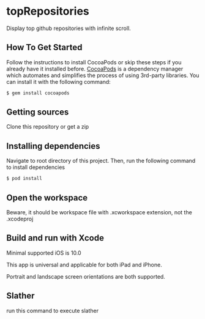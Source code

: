 # topRepositories
Display top github repositories with infinite scroll.

## How To Get Started

Follow the instructions to install CocoaPods or skip these steps if you already have it installed before.
[CocoaPods](http://cocoapods.org) is a dependency manager which automates and simplifies the process of using 3rd-party libraries. You can install it with the following command:

```bash
$ gem install cocoapods
```

## Getting sources
Clone this repository or get a zip

## Installing dependencies
Navigate to root directory of this project.
Then, run the following command to install dependencies

```bash
$ pod install
```

## Open the workspace
Beware, it should be workspace file with .xcworkspace extension, not the .xcodeproj

## Build and run with Xcode
Minimal supported iOS is 10.0

This app is universal and applicable for both iPad and iPhone.

Portrait and landscape screen orientations are both supported.

## Slather
run this command to execute slather

```slather coverage -s --scheme TopRatedRepositories --workspace TopRatedRepositories.xcworkspace TopRatedRepositories.xcodeproj
```
